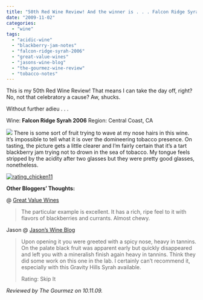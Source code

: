 ```yaml
---
title: "50th Red Wine Review! And the winner is . . . Falcon Ridge Syrah 2006."
date: "2009-11-02"
categories:
  - "wine"
tags:
  - "acidic-wine"
  - "blackberry-jam-notes"
  - "falcon-ridge-syrah-2006"
  - "great-value-wines"
  - "jasons-wine-blog"
  - "the-gourmez-wine-review"
  - "tobacco-notes"
---
```


This is my 50th Red Wine Review! That means I can take the day off, right? No, not that celebratory a cause? Aw, shucks.

Without further adieu . . .

Wine: **Falcon Ridge Syrah 2006** Region: Central Coast, CA

![](http://www.rebeccagomezfarrell.com/gourmez/photos/frsyrah.jpg) There is some sort of fruit trying to wave at my nose hairs in this wine. It’s impossible to tell what it is over the domineering tobacco presence. On tasting, the picture gets a little clearer and I’m fairly certain that it’s a tart blackberry jam trying not to drown in the sea of tobacco. My tongue feels stripped by the acidity after two glasses but they were pretty good glasses, nonetheless.

[![rating_chicken11](http://www.rebeccagomezfarrell.com/wp-content/uploads/2009/02/rating_chicken11.gif)](http://www.rebeccagomezfarrell.com/2009/02/barten-guestier-private-selection-merlot-2006/rating_chicken11/)

**Other Bloggers’ Thoughts:**

@ [Great Value Wines](http://greatvaluewines.blogspot.com/2008/05/falcon-ridge-syrah.html)

> The particular example is excellent. It has a rich, ripe feel to it with flavors of blackberries and currants. Almost chewy.

Jason @ [Jason’s Wine Blog](http://jasonswineblog.com/2008/06/14/2006-falcon-ridge-syrah/)

> Upon opening it you were greeted with a spicy nose, heavy in tannins. On the palate black fruit was apparent early but quickly disappeared and left you with a mineralish finish again heavy in tannins. Think they did some work on this one in the lab. I certainly can’t recommend it, especially with this Gravity Hills Syrah available.
>
> Rating: Skip It

_Reviewed by The Gourmez on 10.11.09._
